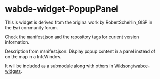 # wabde-widget-PopupPanel

This is widget is derived from the original work by RobertScheitlin_GISP in the Esri community forum.

Check the manifest.json and the repository tags for current version information.

Description from manifest.json:
Display popup content in a panel instead of on the map in a InfoWindow.

It will be included as a submodule along with others in 
[Wildsong/wabde-widgets](https://github.com/Wildsong/wabde-widgets).

